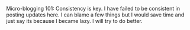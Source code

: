 Micro-blogging 101: Consistency is key.
I have failed to be consistent in posting updates here. I can blame a few things but I would save time and just say its because I became lazy. I will try to do better.